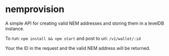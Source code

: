 # nemprovision
A simple API for creating valid NEM addresses and storing them in a levelDB instance.

To run: `npm install && npm start` and post to uri: `/v1/wallet/:id`      

Your the ID in the request and the valid NEM address will be returned.